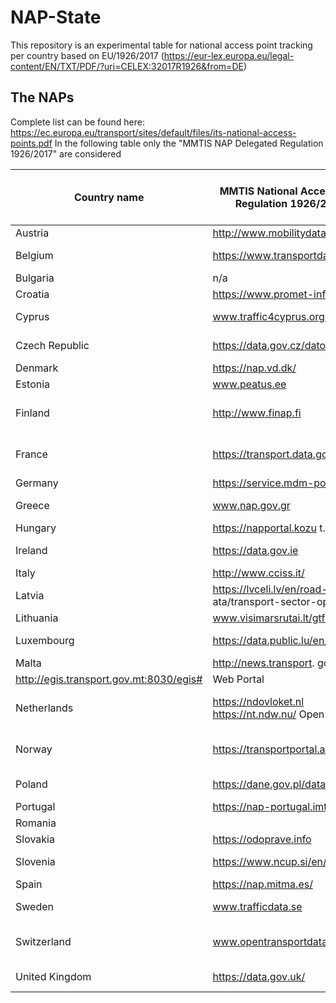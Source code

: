 # NAP-State

This repository is an experimental table for national access point tracking per country based on EU/1926/2017 (https://eur-lex.europa.eu/legal-content/EN/TXT/PDF/?uri=CELEX:32017R1926&from=DE) 

## The NAPs
Complete list can be found here: https://ec.europa.eu/transport/sites/default/files/its-national-access-points.pdf
In the following table only the "MMTIS NAP Delegated Regulation 1926/2017" are considered


|Country name|MMTIS National Access Point Delegated Regulation 1926/2017 (action ‘a’)|Technology|also multimodal (without road and normal public transport|
|--|--|--|--|
|Austria|http://www.mobilitydata.gv.at/|Web Portal||
Belgium|https://www.transportdata.be/en/|Open Data Plattform|
Bulgaria|n/a|n/a|n/a|
Croatia|https://www.promet-info.hr/|Web Portal|none|
Cyprus|www.traffic4cyprus.org.cy|Web Portal|Bike Network (Bike Sharing)|
Czech Republic|https://data.gov.cz/datové-sady|Open Data Plattform|none|
Denmark|https://nap.vd.dk/|Web Portal|none|
Estonia|www.peatus.ee|Routenplanner|Cycle Route|
Finland|http://www.finap.fi|Web Portal|Liste aller Transportanbieter mit Metadaten|
France|https://transport.data.gouv.fr/|Open Data Plattform und API|Bikesharing|
Germany|https://service.mdm-portal.de/|Web Portal|none (noch)|
Greece|www.nap.gov.gr|Open Data Plattform|none|
Hungary|https://napportal.kozu t.hu/|Web Portal|none|
Ireland|https://data.gov.ie|Open Data Plattform|Bike Sharing|
Italy|http://www.cciss.it/|Web Portal||
Latvia|https://lvceli.lv/en/road-network/statistical- ata/transport-sector-open-data/|(no access)||
Lithuania|www.visimarsrutai.lt/gtfs|Download Site|none|
Luxembourg|https://data.public.lu/en/|Open Data Platform|Bike Sharing|
Malta|http://news.transport. gov.mt/data/|
http://egis.transport.gov.mt:8030/egis#|Web Portal|none|
Netherlands|https://ndovloket.nl <br>https://nt.ndw.nu/ Open Data Platform|Fähren (im Prinzip auch ein öV)|
Norway|https://transportportal.atlas.vegvesen.no/no/ |Open Data Platform|Multimodal Routeplanner (OTP)|
Poland|https://dane.gov.pl/dataset/1739|Open Data Platform|none|
Portugal|https://nap-portugal.imt-ip.pt/|Web Portal|none|
Romania|||||
Slovakia|https://odoprave.info|Web Portal|none|
Slovenia|https://www.ncup.si/en/multimodal|Web Portal|Multimodal Routeplanner, |
Spain|https://nap.mitma.es/|Web Portal|none|
Sweden|www.trafficdata.se|Open Data Platform|none|
Switzerland|www.opentransportdata.swiss|Open Data Platform|Bike Sharing, multimodal Routenplanne|
United Kingdom|https://data.gov.uk/|Open Data Platform|none|
